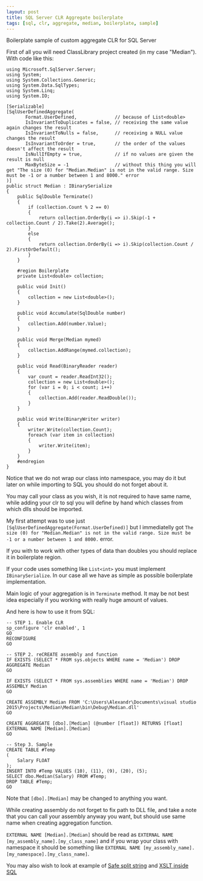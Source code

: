 ```yaml
---
layout: post
title: SQL Server CLR Aggregate boilerplate
tags: [sql, clr, aggregate, median, boilerplate, sample]
---
```


Boilerplate sample of custom aggregate CLR for SQL Server

First of all you will need ClassLibrary project created (in my case "Median"). With code like this:

	using Microsoft.SqlServer.Server;
	using System;
	using System.Collections.Generic;
	using System.Data.SqlTypes;
	using System.Linq;
	using System.IO;

	[Serializable]
	[SqlUserDefinedAggregate(
	       Format.UserDefined,              // because of List<double>
	       IsInvariantToDuplicates = false, // receiving the same value again changes the result
	       IsInvariantToNulls = false,      // receiving a NULL value changes the result
	       IsInvariantToOrder = true,       // the order of the values doesn't affect the result
	       IsNullIfEmpty = true,            // if no values are given the result is null
	       MaxByteSize = -1                 // without this thing you will get "The size (0) for "Median.Median" is not in the valid range. Size must be -1 or a number between 1 and 8000." error
	)]
	public struct Median : IBinarySerialize
	{
	    public SqlDouble Terminate()
	    {
	        if (collection.Count % 2 == 0)
	        {
	            return collection.OrderBy(i => i).Skip(-1 + collection.Count / 2).Take(2).Average();
	        }
	        else
	        {
	            return collection.OrderBy(i => i).Skip(collection.Count / 2).FirstOrDefault();
	        }
	    }

	    #region Boilerplate
	    private List<double> collection;

	    public void Init()
	    {
	        collection = new List<double>();
	    }

	    public void Accumulate(SqlDouble number)
	    {
	        collection.Add(number.Value);
	    }

	    public void Merge(Median mymed)
	    {
	        collection.AddRange(mymed.collection);
	    }

	    public void Read(BinaryReader reader)
	    {
	        var count = reader.ReadInt32();
	        collection = new List<double>();
	        for (var i = 0; i < count; i++)
	        {
	            collection.Add(reader.ReadDouble());
	        }
	    }

	    public void Write(BinaryWriter writer)
	    {
	        writer.Write(collection.Count);
	        foreach (var item in collection)
	        {
	            writer.Write(item);
	        }
	    }
	    #endregion
	}

Notice that we do not wrap our class into namespace, you may do it but later on while importing to SQL you should do not forget about it.

You may call your class as you wish, it is not required to have same name, while adding your clr to sql you will define by hand which classes from which dlls should be imported.

My first attempt was to use just `[SqlUserDefinedAggregate(Format.UserDefined)]` but I immediatelly got `The size (0) for "Median.Median" is not in the valid range. Size must be -1 or a number between 1 and 8000.` error.

If you with to work with other types of data than doubles you should replace it in boilerplate region.

If your code uses something like `List<int>` you must implement `IBinarySerialize`. In our case all we have as simple as possible boilerplate implementation.

Main logic of your aggregation is in `Terminate` method. It may be not best idea especially if you working with really huge amount of values.

And here is how to use it from SQL:

	-- STEP 1. Enable CLR
	sp_configure 'clr enabled', 1
	GO
	RECONFIGURE
	GO

	-- STEP 2. reCREATE assembly and function
	IF EXISTS (SELECT * FROM sys.objects WHERE name = 'Median') DROP AGGREGATE Median
	GO

	IF EXISTS (SELECT * FROM sys.assemblies WHERE name = 'Median') DROP ASSEMBLY Median
	GO

	CREATE ASSEMBLY Median FROM 'C:\Users\Alexandr\Documents\visual studio 2015\Projects\Median\Median\bin\Debug\Median.dll'
	GO

	CREATE AGGREGATE [dbo].[Median] (@number [float]) RETURNS [float] EXTERNAL NAME [Median].[Median]
	GO

	-- Step 3. Sample
	CREATE TABLE #Temp
	(
		Salary FLOAT
	);
	INSERT INTO #Temp VALUES (10), (11), (9), (20), (5);
	SELECT dbo.Median(Salary) FROM #Temp;
	DROP TABLE #Temp;
	GO

Note that `[dbo].[Median]` may be changed to anything you want.

While creating assembly do not forget to fix path to DLL file, and take a note that you can call your assembly anyway you want, but should use same name when creating aggregation function.

`EXTERNAL NAME [Median].[Median]` should be read as `EXTERNAL NAME [my_assembly_name].[my_class_name]` and if you wrap your class with namespace it should be something like `EXTERNAL NAME [my_assembly_name].[my_namespace].[my_class_name]`.


You may also wish to look at example of [Safe split string](http://mac-blog.org.ua/sql-clr-split-string/) and [XSLT inside SQL](http://mac-blog.org.ua/sql-xml-csharp/#xslt-your-xml-right-inside-sql)
